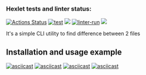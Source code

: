 ### Hexlet tests and linter status:
[![Actions Status](https://github.com/yuriy-kormin/python-project-lvl2/workflows/hexlet-check/badge.svg)](https://github.com/yuriy-kormin/python-project-lvl2/actions)
[![test](https://github.com/yuriy-kormin/python-project-lvl2/actions/workflows/tests.yml/badge.svg)](https://github.com/yuriy-kormin/python-project-lvl2/actions/workflows/tests.yml)
<a href="https://codeclimate.com/github/yuriy-kormin/python-project-lvl2/test_coverage"><img src="https://api.codeclimate.com/v1/badges/7f241587067d2985f1dc/test_coverage" /></a>
[![linter-run](https://github.com/yuriy-kormin/python-project-lvl2/actions/workflows/linter-run.yml/badge.svg)](https://github.com/yuriy-kormin/python-project-lvl2/actions/workflows/linter-run.yml)
<a href="https://codeclimate.com/github/yuriy-kormin/python-project-lvl2/maintainability"><img src="https://api.codeclimate.com/v1/badges/7f241587067d2985f1dc/maintainability" /></a>

It's a simple CLI utility to find difference between 2 files

## Installation and usage example 
[![asciicast](https://asciinema.org/a/480362.svg)](https://asciinema.org/a/480362)
[![asciicast](https://asciinema.org/a/lrE2zzmUpqzeE3ufPi1HMfkjW.svg)](https://asciinema.org/a/lrE2zzmUpqzeE3ufPi1HMfkjW)
[![asciicast](https://asciinema.org/a/488580.svg)](https://asciinema.org/a/488580)
[![asciicast](https://asciinema.org/a/RAb4Np4eJWI5DL724uVI6Pakp.svg)](https://asciinema.org/a/RAb4Np4eJWI5DL724uVI6Pakp)